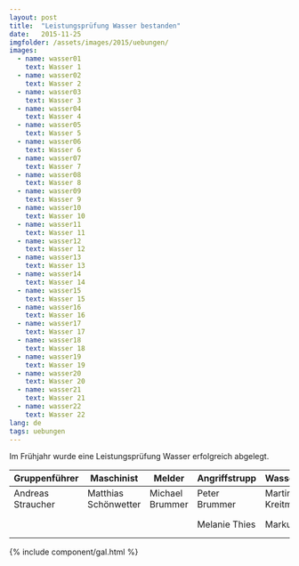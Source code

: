 ```yaml
---
layout: post
title:  "Leistungsprüfung Wasser bestanden"
date:   2015-11-25
imgfolder: /assets/images/2015/uebungen/
images:
  - name: wasser01
    text: Wasser 1
  - name: wasser02
    text: Wasser 2
  - name: wasser03
    text: Wasser 3
  - name: wasser04
    text: Wasser 4
  - name: wasser05
    text: Wasser 5
  - name: wasser06
    text: Wasser 6
  - name: wasser07
    text: Wasser 7
  - name: wasser08
    text: Wasser 8
  - name: wasser09
    text: Wasser 9
  - name: wasser10
    text: Wasser 10
  - name: wasser11
    text: Wasser 11
  - name: wasser12
    text: Wasser 12
  - name: wasser13
    text: Wasser 13
  - name: wasser14
    text: Wasser 14
  - name: wasser15
    text: Wasser 15
  - name: wasser16
    text: Wasser 16
  - name: wasser17
    text: Wasser 17
  - name: wasser18
    text: Wasser 18
  - name: wasser19
    text: Wasser 19
  - name: wasser20
    text: Wasser 20
  - name: wasser21
    text: Wasser 21
  - name: wasser22
    text: Wasser 22
lang: de
tags: uebungen
---
```


Im Frühjahr wurde eine Leistungsprüfung Wasser erfolgreich abgelegt.

<div class="table-responsive">
<table class="table">
  <thead>
    <tr>
      <th>Gruppenführer</th>
      <th>Maschinist</th>
      <th>Melder</th>
      <th>Angriffstrupp</th>
      <th>Wassertrupp</th>
      <th>Schlauchtrupp</th>
    </tr>
  </thead>
  <tbody>
    <tr>
      <td>Andreas Straucher</td>
      <td>Matthias Schönwetter</td>
      <td>Michael Brummer</td>
      <td>Peter Brummer</td>
      <td>Martin Kreitmeier</td>
      <td>Tobias Riedl</td>
    </tr>
    <tr>
      <td></td>
      <td></td>
      <td></td>
      <td>Melanie Thies</td>
      <td>Markus Heigl</td>
      <td>Thomas Gürster</td>
    </tr>
  </tbody>
</table>
</div>

{% include component/gal.html %}
